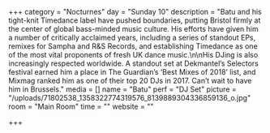 +++
category = "Nocturnes"
day = "Sunday 10"
description = "Batu and his tight-knit Timedance label have pushed boundaries, putting Bristol firmly at the center of global bass-minded music culture. His efforts have given him a number of critically acclaimed years, including a series of standout EPs, remixes for Sampha and R&S Records, and establishing Timedance as one of the most vital proponents of fresh UK dance music.\n\nHis DJing is also increasingly respected worldwide. A standout set at Dekmantel’s Selectors festival earned him a place in The Guardian’s ‘Best Mixes of 2018’ list, and Mixmag ranked him as one of their top 20 DJs in 2017. Can’t wait to have him in Brussels."
media = []
name = "Batu"
perf = "DJ Set"
picture = "/uploads/71802538_1358322774319576_8139889304336859136_o.jpg"
room = "Main Room"
time = ""
website = ""

+++
